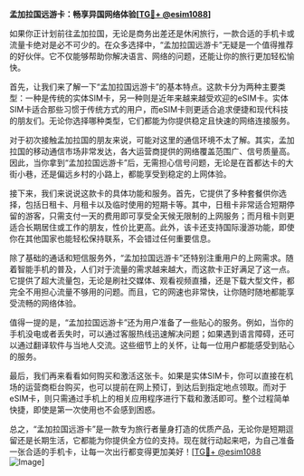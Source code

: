 **孟加拉国远游卡：畅享异国网络体验[[TG💪+ @esim1088](https://t.me/s/esim1088)]**

如果你正计划前往孟加拉国，无论是商务出差还是休闲旅行，一款合适的手机卡或流量卡绝对是必不可少的。在众多选择中，“孟加拉国远游卡”无疑是一个值得推荐的好伙伴。它不仅能够帮助你解决语言、网络的问题，还能让你的旅行更加轻松愉快。

首先，让我们来了解一下“孟加拉国远游卡”的基本特点。这款卡分为两种主要类型：一种是传统的实体SIM卡，另一种则是近年来越来越受欢迎的eSIM卡。实体SIM卡适合那些习惯于传统方式的用户，而eSIM卡则更适合追求便捷和现代科技的朋友们。无论你选择哪种类型，它们都能为你提供稳定且快速的网络连接服务。

对于初次接触孟加拉国的朋友来说，可能对这里的通信环境不太了解。其实，孟加拉国的移动通信市场非常发达，各大运营商提供的网络覆盖范围广、信号质量高。因此，当你拿到“孟加拉国远游卡”后，无需担心信号问题，无论是在首都达卡的大街小巷，还是偏远乡村的小路上，都能享受到稳定的上网体验。

接下来，我们来说说这款卡的具体功能和服务。首先，它提供了多种套餐供你选择，包括日租卡、月租卡以及临时使用的短期卡等。其中，日租卡非常适合短期停留的游客，只需支付一天的费用即可享受全天候无限制的上网服务；而月租卡则更适合长期居住或工作的朋友，性价比更高。此外，该卡还支持国际漫游功能，即使你在其他国家也能轻松保持联系，不会错过任何重要信息。

除了基础的通话和短信服务外，“孟加拉国远游卡”还特别注重用户的上网需求。随着智能手机的普及，人们对于流量的需求越来越大，而这款卡正好满足了这一点。它提供了超大流量包，无论是刷社交媒体、观看视频直播，还是下载大型文件，都完全不用担心流量不够用的问题。而且，它的网速也非常快，让你随时随地都能享受流畅的网络体验。

值得一提的是，“孟加拉国远游卡”还为用户准备了一些贴心的服务。例如，当你的手机没电或者丢失时，可以通过客服热线迅速解决问题；如果遇到语言障碍，还可以通过翻译软件与当地人交流。这些细节上的关怀，让每一位用户都能感受到贴心的服务。

最后，我们再来看看如何购买和激活这张卡。如果是实体SIM卡，你可以直接在机场的运营商柜台购买，也可以提前在网上预订，到达后到指定地点领取。而对于eSIM卡，则只需通过手机上的相关应用程序进行下载和激活即可。整个过程简单快捷，即使是第一次使用也不会感到困惑。

总之，“孟加拉国远游卡”是一款专为旅行者量身打造的优质产品，无论你是短期逗留还是长期生活，它都能为你提供全方位的支持。现在就行动起来吧，为自己准备一张合适的手机卡，让每一次出行都变得更加美好！[[TG💪+ @esim1088](https://t.me/s/esim1088) ![Image](https://i.postimg.cc/4NQfJmqS/Snipaste-2025-05-13-00-14-12.png)]